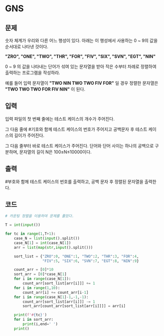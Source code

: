 # GNS

## 문제

숫자 체계가 우리와 다른 어느 행성이 있다. 아래는 이 행성에서 사용하는 0 ~ 9의 값을 순서대로 나타낸 것이다.

**"ZRO", "ONE", "TWO", "THR", "FOR", "FIV", "SIX", "SVN", "EGT", "NIN"**

0 ~ 9 의 값을 나타내는 단어가 섞여 있는 문자열을 받아 작은 수부터 차례로 정렬하여 출력하는 프로그램을 작성하라.

예를 들어 입력 문자열이 **"TWO NIN TWO TWO FIV FOR"** 일 경우 정렬한 문자열은 **"TWO TWO TWO FOR FIV NIN"** 이 된다.

## 입력

입력 파일의 첫 번째 줄에는 테스트 케이스의 개수가 주어진다.

그 다음 줄에 #기호와 함께 테스트 케이스의 번호가 주어지고 공백문자 후 테스트 케이스의 길이가 주어진다.

그 다음 줄부터 바로 테스트 케이스가 주어진다. 단어와 단어 사이는 하나의 공백으로 구분하며, 문자열의 길이 N은 100≤N≤10000이다.

## 출력

\#부호와 함께 테스트 케이스의 번호를 출력하고, 공백 문자 후 정렬된 문자열을 출력한다.

## 코드

```python
# 카운팅 정렬을 이용하여 문제를 풀었다.

T = int(input())

for tc in range(1,T+1):
    case_N = list(input().split())
    case_N[1] = int(case_N[1])
    arr = list(map(str,input().split()))

    sort_list = {"ZRO":0, "ONE":1, "TWO":2, "THR":3, "FOR":4,
                 "FIV":5, "SIX":6, "SVN":7, "EGT":8, "NIN":9}

    count_arr = [0]*10
    sort_arr = [0]*case_N[1]
    for i in range(case_N[1]):
        count_arr[sort_list[arr[i]]] += 1
    for i in range(1,10):
        count_arr[i] += count_arr[i-1]
    for i in range(case_N[1]-1,-1,-1):
        count_arr[sort_list[arr[i]]] -= 1
        sort_arr[count_arr[sort_list[arr[i]]]] = arr[i]

    print(f'#{tc}')
    for i in sort_arr:
        print(i,end=' ')
    print()
```

